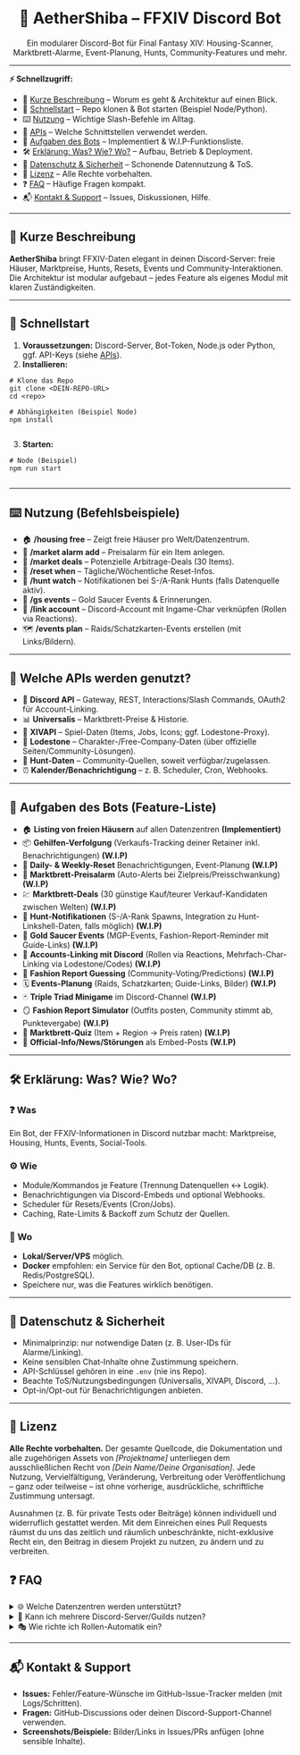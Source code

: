 <!-- README for GitHub (pure HTML, no CSS) -->

<h1 align="center">🐾 AetherShiba – FFXIV Discord Bot</h1>

<p align="center">
  Ein modularer Discord-Bot für Final Fantasy XIV: Housing-Scanner, Marktbrett-Alarme, Event-Planung, Hunts, Community-Features und mehr.
</p>

<hr>

<!-- Einfache Pagination / Schnellzugriffe mit Kurzbeschreibung -->
<nav aria-label="Schnellzugriff">
  <p><strong>⚡ Schnellzugriff:</strong></p>
  <ul>
    <li>🧭 <a href="#kurz">Kurze Beschreibung</a> – Worum es geht & Architektur auf einen Blick.</li>
    <li>🚀 <a href="#schnellstart">Schnellstart</a> – Repo klonen & Bot starten (Beispiel Node/Python).</li>
    <li>⌨️ <a href="#nutzung">Nutzung</a> – Wichtige Slash-Befehle im Alltag.</li>
    <li>🔌 <a href="#apis">APIs</a> – Welche Schnittstellen verwendet werden.</li>
    <li>🧩 <a href="#features">Aufgaben des Bots</a> – Implementiert & W.I.P-Funktionsliste.</li>
    <li>🛠️ <a href="#wie-wo">Erklärung: Was? Wie? Wo?</a> – Aufbau, Betrieb & Deployment.</li>
    <li>🔐 <a href="#daten">Datenschutz & Sicherheit</a> – Schonende Datennutzung & ToS.</li>
    <li>📜 <a href="#lizenz">Lizenz</a> – Alle Rechte vorbehalten.</li>
    <li>❓ <a href="#faq">FAQ</a> – Häufige Fragen kompakt.</li>
    <li>📬 <a href="#kontakt">Kontakt & Support</a> – Issues, Diskussionen, Hilfe.</li>
  </ul>
</nav>

<hr>

<h2 id="kurz">🧭 Kurze Beschreibung</h2>
<p>
  <strong>AetherShiba</strong> bringt FFXIV-Daten elegant in deinen Discord-Server: freie Häuser, Marktpreise, Hunts, Resets, Events
  und Community-Interaktionen. Die Architektur ist modular aufgebaut – jedes Feature als eigenes Modul mit klaren Zuständigkeiten.
</p>

<hr>

<h2 id="schnellstart">🚀 Schnellstart</h2>
<ol>
  <li><strong>Voraussetzungen:</strong> Discord-Server, Bot-Token, Node.js oder Python, ggf. API-Keys (siehe <a href="#apis">APIs</a>).</li>
  <li><strong>Installieren:</strong></li>
</ol>

<pre><code># Klone das Repo
git clone &lt;DEIN-REPO-URL&gt;
cd &lt;repo&gt;

# Abhängigkeiten (Beispiel Node)
npm install

</code></pre>

<ol start="3">
  <li><strong>Starten:</strong></li>
</ol>

<pre><code># Node (Beispiel)
npm run start

</code></pre>

<hr>

<h2 id="nutzung">⌨️ Nutzung (Befehlsbeispiele)</h2>
<ul>
  <li>🏠 <strong>/housing free</strong> – Zeigt freie Häuser pro Welt/Datenzentrum.</li>
  <li>🔔 <strong>/market alarm add</strong> – Preisalarm für ein Item anlegen.</li>
  <li>💱 <strong>/market deals</strong> – Potenzielle Arbitrage-Deals (30 Items).</li>
  <li>📆 <strong>/reset when</strong> – Tägliche/Wöchentliche Reset-Infos.</li>
  <li>🐉 <strong>/hunt watch</strong> – Notifikationen bei S-/A-Rank Hunts (falls Datenquelle aktiv).</li>
  <li>🎰 <strong>/gs events</strong> – Gold Saucer Events & Erinnerungen.</li>
  <li>🔗 <strong>/link account</strong> – Discord-Account mit Ingame-Char verknüpfen (Rollen via Reactions).</li>
  <li>🗺️ <strong>/events plan</strong> – Raids/Schatzkarten-Events erstellen (mit Links/Bildern).</li>
</ul>

<hr>

<h2 id="apis">🔌 Welche APIs werden genutzt?</h2>
<ul>
  <li>🤖 <strong>Discord API</strong> – Gateway, REST, Interactions/Slash Commands, OAuth2 für Account-Linking.</li>
  <li>📊 <strong>Universalis</strong> – Marktbrett-Preise &amp; Historie.</li>
  <li>🧱 <strong>XIVAPI</strong> – Spiel-Daten (Items, Jobs, Icons; ggf. Lodestone-Proxy).</li>
  <li>🪪 <strong>Lodestone</strong> – Charakter-/Free-Company-Daten (über offizielle Seiten/Community-Lösungen).</li>
  <li>📡 <strong>Hunt-Daten</strong> – Community-Quellen, soweit verfügbar/zugelassen.</li>
  <li>⏰ <strong>Kalender/Benachrichtigung</strong> – z. B. Scheduler, Cron, Webhooks.</li>
</ul>

<hr>

<h2 id="features">🧩 Aufgaben des Bots (Feature-Liste)</h2>
<ul>
  <li>🏠 <strong>Listing von freien Häusern</strong> auf allen Datenzentren <strong>(Implementiert)</strong></li>
  <li>📦 <strong>Gehilfen-Verfolgung</strong> (Verkaufs-Tracking deiner Retainer inkl. Benachrichtigungen) <strong>(W.I.P)</strong></li>
  <li>📆 <strong>Daily- &amp; Weekly-Reset</strong> Benachrichtigungen, Event-Planung <strong>(W.I.P)</strong></li>
  <li>🔔 <strong>Marktbrett-Preisalarm</strong> (Auto-Alerts bei Zielpreis/Preisschwankung) <strong>(W.I.P)</strong></li>
  <li>💹 <strong>Marktbrett-Deals</strong> (30 günstige Kauf/teurer Verkauf-Kandidaten zwischen Welten) <strong>(W.I.P)</strong></li>
  <li>🐉 <strong>Hunt-Notifikationen</strong> (S-/A-Rank Spawns, Integration zu Hunt-Linkshell-Daten, falls möglich) <strong>(W.I.P)</strong></li>
  <li>🎰 <strong>Gold Saucer Events</strong> (MGP-Events, Fashion-Report-Reminder mit Guide-Links) <strong>(W.I.P)</strong></li>
  <li>🔗 <strong>Accounts-Linking mit Discord</strong> (Rollen via Reactions, Mehrfach-Char-Linking via Lodestone/Codes) <strong>(W.I.P)</strong></li>
  <li>👗 <strong>Fashion Report Guessing</strong> (Community-Voting/Predictions) <strong>(W.I.P)</strong></li>
  <li>🗓️ <strong>Events-Planung</strong> (Raids, Schatzkarten; Guide-Links, Bilder) <strong>(W.I.P)</strong></li>
  <li>🃏 <strong>Triple Triad Minigame</strong> im Discord-Channel <strong>(W.I.P)</strong></li>
  <li>🪞 <strong>Fashion Report Simulator</strong> (Outfits posten, Community stimmt ab, Punktevergabe) <strong>(W.I.P)</strong></li>
  <li>🧠 <strong>Marktbrett-Quiz</strong> (Item + Region → Preis raten) <strong>(W.I.P)</strong></li>
  <li>📰 <strong>Official-Info/News/Störungen</strong> als Embed-Posts <strong>(W.I.P)</strong></li>
</ul>

<hr>

<h2 id="wie-wo">🛠️ Erklärung: Was? Wie? Wo?</h2>

<h3>❓ Was</h3>
<p>Ein Bot, der FFXIV-Informationen in Discord nutzbar macht: Marktpreise, Housing, Hunts, Events, Social-Tools.</p>

<h3>⚙️ Wie</h3>
<ul>
  <li>Module/Kommandos je Feature (Trennung Datenquellen ↔ Logik).</li>
  <li>Benachrichtigungen via Discord-Embeds und optional Webhooks.</li>
  <li>Scheduler für Resets/Events (Cron/Jobs).</li>
  <li>Caching, Rate-Limits &amp; Backoff zum Schutz der Quellen.</li>
</ul>

<h3>📍 Wo</h3>
<ul>
  <li><strong>Lokal/Server/VPS</strong> möglich.</li>
  <li><strong>Docker</strong> empfohlen: ein Service für den Bot, optional Cache/DB (z. B. Redis/PostgreSQL).</li>
  <li>Speichere nur, was die Features wirklich benötigen.</li>
</ul>

<hr>

<h2 id="daten">🔐 Datenschutz &amp; Sicherheit</h2>
<ul>
  <li>Minimalprinzip: nur notwendige Daten (z. B. User-IDs für Alarme/Linking).</li>
  <li>Keine sensiblen Chat-Inhalte ohne Zustimmung speichern.</li>
  <li>API-Schlüssel gehören in eine <code>.env</code> (nie ins Repo).</li>
  <li>Beachte ToS/Nutzungsbedingungen (Universalis, XIVAPI, Discord, …).</li>
  <li>Opt-in/Opt-out für Benachrichtigungen anbieten.</li>
</ul>

<hr>

<h2 id="lizenz">📜 Lizenz</h2>
<p><strong>Alle Rechte vorbehalten.</strong> Der gesamte Quellcode, die Dokumentation und alle zugehörigen Assets von <em>[Projektname]</em>
unterliegen dem ausschließlichen Recht von <em>[Dein Name/Deine Organisation]</em>. Jede Nutzung, Vervielfältigung, Veränderung,
Verbreitung oder Veröffentlichung – ganz oder teilweise – ist ohne vorherige, ausdrückliche, schriftliche Zustimmung untersagt.</p>
<p>Ausnahmen (z. B. für private Tests oder Beiträge) können individuell und widerruflich gestattet werden.
Mit dem Einreichen eines Pull Requests räumst du uns das zeitlich und räumlich unbeschränkte, nicht-exklusive Recht ein,
den Beitrag in diesem Projekt zu nutzen, zu ändern und zu verbreiten.</p>

<h2 id="faq">❓ FAQ</h2>
<details>
  <summary>🌐 Welche Datenzentren werden unterstützt?</summary>
  <p>Alle öffentlichen Datenzentren, sofern die genutzten APIs diese abdecken. Standard-DC kann projektspezifisch gesetzt werden.</p>
</details>
<details>
  <summary>🏰 Kann ich mehrere Discord-Server/Guilds nutzen?</summary>
  <p>Ja – der Bot kann für mehrere Guilds bereitgestellt werden.</p>
</details>
<details>
  <summary>🎭 Wie richte ich Rollen-Automatik ein?</summary>
  <p>Account-Linking aktivieren, Reactions konfigurieren und Mapping (z. B. Tank/Healer/DPS) definieren.</p>
</details>

<hr>

<h2 id="kontakt">📬 Kontakt &amp; Support</h2>
<ul>
  <li><strong>Issues:</strong> Fehler/Feature-Wünsche im GitHub-Issue-Tracker melden (mit Logs/Schritten).</li>
  <li><strong>Fragen:</strong> GitHub-Discussions oder deinen Discord-Support-Channel verwenden.</li>
  <li><strong>Screenshots/Beispiele:</strong> Bilder/Links in Issues/PRs anfügen (ohne sensible Inhalte).</li>
</ul>
